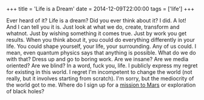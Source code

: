 +++
title = 'Life is a Dream'
date = 2014-12-09T22:00:00
tags = ['life']
+++

Ever heard of it? Life is a dream? Did you ever think about it? I did. A lot!
And I can tell you it is. Just look at what we do, create, transform and
whatnot. Just by wishing something it comes true. Just by work you get results.
When you think about it, you could do everything differently in your life. You
could shape yourself, your life, your surrounding. Any of us could. I mean,
even quantum physics says that anything is possible. What do we do with that?
Dress up and go to boring work. Are we insane? Are we media oriented? Are we
blind? In a word, fuck you, life. I publicly express my regret for existing in
this world. I regret I'm incompetent to change the world (not really, but it
involves starting from scratch). I'm sorry, but the mediocrity of the world got
to me. Where do I sign up for a [mission to Mars](http://www.mars-one.com) or
exploration of black holes?

